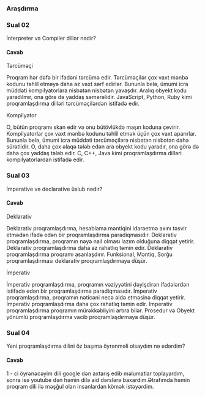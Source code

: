 ### Araşdırma

### Sual 02

İnterpreter və Compiler dillər nədir?

#### Cavab

Tərcüməçi

Proqram hər dəfə bir ifadəni tərcümə edir. Tərcüməçilər çox vaxt mənbə kodunu təhlil etməyə daha az vaxt sərf edirlər. Bununla belə, ümumi icra müddəti kompilyatorlara nisbətən nisbətən yavaşdır. Aralıq obyekt kodu yaradılmır, ona görə də yaddaş səmərəlidir. JavaScript, Python, Ruby kimi proqramlaşdırma dilləri tərcüməçilərdən istifadə edir.

Kompilyator

O, bütün proqramı skan edir və onu bütövlükdə maşın koduna çevirir. Kompilyatorlar çox vaxt mənbə kodunu təhlil etmək üçün çox vaxt aparırlar. Bununla belə, ümumi icra müddəti tərcüməçilərə nisbətən nisbətən daha sürətlidir. O, daha çox əlaqə tələb edən ara obyekt kodu yaradır, ona görə də daha çox yaddaş tələb edir. C, C++, Java kimi proqramlaşdırma dilləri kompilyatorlardan istifadə edir.

### Sual 03

İmperative və declarative üslub nədir?

#### Cavab

Deklarativ

Deklarativ proqramlaşdırma, hesablama məntiqini idarəetmə axını təsvir etmədən ifadə edən bir proqramlaşdırma paradiqmasıdır. Deklarativ proqramlaşdırma, proqramın nəyə nail olması lazım olduğuna diqqət yetirir. Deklarativ proqramlaşdırma daha az rahatlıq təmin edir. Deklarativ proqramlaşdırma proqramı asanlaşdırır. Funksional, Məntiq, Sorğu proqramlaşdırması deklarativ proqramlaşdırmaya düşür.

İmperativ

İmperativ proqramlaşdırma, proqramın vəziyyətini dəyişdirən ifadələrdən istifadə edən bir proqramlaşdırma paradiqmasıdır. İmperativ proqramlaşdırma, proqramın nəticəni necə əldə etməsinə diqqət yetirir. İmperativ proqramlaşdırma daha çox rahatlıq təmin edir. İmperativ proqramlaşdırma proqramın mürəkkəbliyini artıra bilər. Prosedur və Obyekt yönümlü proqramlaşdırma vacib proqramlaşdırmaya düşür.

### Sual 04

Yeni proqramlaşdırma dilini öz başıma öyrənməli olsaydım nə edərdim?

#### Cavab

1 - ci öyrənəcəyim dili google dən axtarış edib məlumatlar toplayardım, sonra isə youtube dən həmin dilə aid dərslərə baxardım.Ətrafımda həmin proqram dili ilə məşğul olan insanlardan kömək istəyərdim.